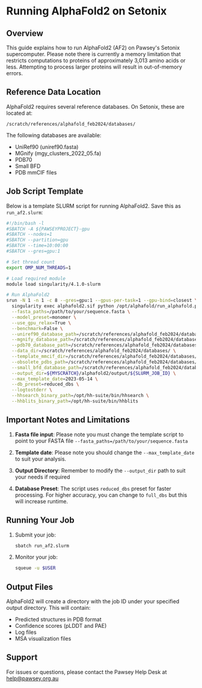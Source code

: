# Running AlphaFold2 on Setonix
## Overview

This guide explains how to run AlphaFold2 (AF2) on Pawsey's Setonix supercomputer. Please note there is currently a memory limitation that restricts computations to proteins of approximately 3,013 amino acids or less. Attempting to process larger proteins will result in out-of-memory errors.

## Reference Data Location

AlphaFold2 requires several reference databases. On Setonix, these are located at:
```
/scratch/references/alphafold_feb2024/databases/
```

The following databases are available:
- UniRef90 (uniref90.fasta)
- MGnify (mgy_clusters_2022_05.fa)
- PDB70
- Small BFD
- PDB mmCIF files

## Job Script Template

Below is a template SLURM script for running AlphaFold2. Save this as `run_af2.slurm`:

```bash
#!/bin/bash -l
#SBATCH -A ${PAWSEYPROJECT}-gpu
#SBATCH --nodes=1
#SBATCH --partition=gpu
#SBATCH --time=10:00:00
#SBATCH --gres=gpu:1

# Set thread count
export OMP_NUM_THREADS=1

# Load required module
module load singularity/4.1.0-slurm

# Run AlphaFold2
srun -N 1 -n 1 -c 8 --gres=gpu:1 --gpus-per-task=1 --gpu-bind=closest \
  singularity exec alphafold2.sif python /opt/alphafold/run_alphafold.py \
  --fasta_paths=/path/to/your/sequence.fasta \
  --model_preset=monomer \
  --use_gpu_relax=True \
  --benchmark=False \
  --uniref90_database_path=/scratch/references/alphafold_feb2024/databases/uniref90/uniref90.fasta \
  --mgnify_database_path=/scratch/references/alphafold_feb2024/databases/mgnify/mgy_clusters_2022_05.fa \
  --pdb70_database_path=/scratch/references/alphafold_feb2024/databases/pdb70/pdb70 \
  --data_dir=/scratch/references/alphafold_feb2024/databases/ \
  --template_mmcif_dir=/scratch/references/alphafold_feb2024/databases/pdb_mmcif/mmcif_files \
  --obsolete_pdbs_path=/scratch/references/alphafold_feb2024/databases/pdb_mmcif/obsolete.dat \
  --small_bfd_database_path=/scratch/references/alphafold_feb2024/databases/small_bfd/bfd-first_non_consensus_sequences.fasta \
  --output_dir=${MYSCRATCH}/alphafold2/output/${SLURM_JOB_ID} \
  --max_template_date=2023-05-14 \
  --db_preset=reduced_dbs \
  --logtostderr \
  --hhsearch_binary_path=/opt/hh-suite/bin/hhsearch \
  --hhblits_binary_path=/opt/hh-suite/bin/hhblits
```

## Important Notes and Limitations

1. **Fasta file input**: Please note you must change the template script to point to your FASTA file `--fasta_paths=/path/to/your/sequence.fasta`

2. **Template date**: Please note you should change the `--max_template_date` to suit your analysis.

3. **Output Directory**: Remember to modify the `--output_dir` path to suit your needs if required

4. **Database Preset**: The script uses `reduced_dbs` preset for faster processing. For higher accuracy, you can change to `full_dbs` but this will increase runtime.

## Running Your Job

1. Submit your job:
   ```bash
   sbatch run_af2.slurm
   ```

2. Monitor your job:
   ```bash
   squeue -u $USER
   ```

## Output Files

AlphaFold2 will create a directory with the job ID under your specified output directory. This will contain:
- Predicted structures in PDB format
- Confidence scores (pLDDT and PAE)
- Log files
- MSA visualization files

## Support

For issues or questions, please contact the Pawsey Help Desk at help@pawsey.org.au
